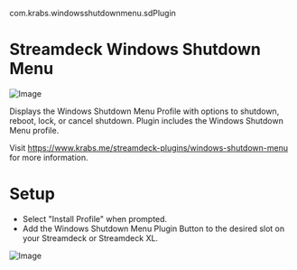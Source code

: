 com.krabs.windowsshutdownmenu.sdPlugin
# Streamdeck Windows Shutdown Menu
 
![Image](https://i.postimg.cc/SRc3kHmc/Windows-Shutdown-Menu-black.png)

 Displays the Windows Shutdown Menu Profile with options to shutdown, reboot, lock, or cancel shutdown.
 Plugin includes the Windows Shutdown Menu profile.

Visit https://www.krabs.me/streamdeck-plugins/windows-shutdown-menu for more information.
# Setup
* Select "Install Profile" when prompted.
* Add the Windows Shutdown Menu Plugin Button to the desired slot on your Streamdeck or Streamdeck XL.

![Image](https://i.postimg.cc/0Qnsnms5/Screenshot-2021-08-03-151645.png)
